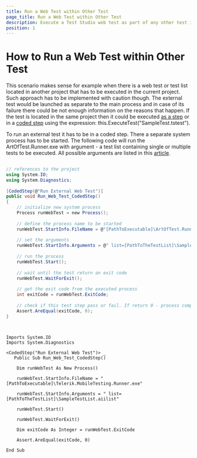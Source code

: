 ```yaml
---
title: Run a Web Test within Other Test
page_title: Run a Web Test within Other Test
description: Execute a Test Studio web test as part of any other test in code. 
position: 1
---
```

# How to Run a Web Test within Other Test

This scenario makes sense for example when there is a web test or test list located in another project that has to be executed in the current project. Such approach has to be implemented with caution though. The external test would be launched as separate to the main process and in case of its failure there could be not enough information on the reasons that happen. If the test is located in the same project then it could be executed <a href="/features/custom-steps/test-as-step" target="_blank">as a step</a> or in a <a href="/features/coded-steps/coded-step" target="_blank">coded step</a> using the expression: this.ExecuteTest("SampleTest.tstest").

To run an external test it has to be in a coded step. There a separate system process has to be started. The following code will run the ArtOfTest.Runner.exe with argument - a test list containing single or multiple tests to be executed. All possible arguments are listed in this <a href="/features/test-runners/artoftest-runner" target="_blank">article</a>.


````C#
    
// references to the project
using System.IO;
using System.Diagnostics;
	
[CodedStep(@"Run External Web Test")]
public void Run_Web_Test_CodedStep()
{
	// initialize new system process
	Process runWebTest = new Process();
	
	// define the process name to be started
    runWebTest.StartInfo.FileName = @"[PathToExecutable]\ArtOfTest.Runner.exe";
		
    // set the arguments
    runWebTest.StartInfo.Arguments = @" list=[PathToTheTestList]\SampleTestList.aiilist";
		
    // run the process
    runWebTest.Start();
		
    // wait until the test return an exit code
    runWebTest.WaitForExit();
		
    // get the exit code from the executed process 
    int exitCode = runWebTest.ExitCode;
		
    // check if this test step pass or fail. If return 0 - process complete normally, else - process fould.
    Assert.AreEqual(exitCode, 0);
}
    
````
````VB
    
Imports System.IO
Imports System.Diagnostics
	
<CodedStep("Run External Web Test")> _
   Public Sub Run_Web_Test_CodedStep()
	
	Dim runWebTest As New Process()
		
	runWebTest.StartInfo.FileName = "[PathToExecutable]\Telerik.MobileTesting.Runner.exe"
		
	runWebTest.StartInfo.Arguments = " list=[PathToTheTestList]\SampleTestList.aiilist"
		
	runWebTest.Start()
		
	runWebTest.WaitForExit()
		
	Dim exitCode As Integer = runWebTest.ExitCode		
		
	Assert.AreEqual(exitCode, 0)
	
End Sub
    
````
